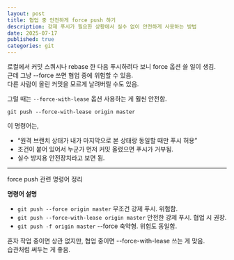 ```yaml
---
layout: post
title: 협업 중 안전하게 force push 하기
description: 강제 푸시가 필요한 상황에서 실수 없이 안전하게 사용하는 방법
date: 2025-07-17
published: true
categories: git
---
```


로컬에서 커밋 스쿼시나 rebase 한 다음 푸시하려다 보니 force 옵션 쓸 일이 생김.  
근데 그냥 --force 쓰면 협업 중에 위험할 수 있음.  
다른 사람이 올린 커밋을 모르게 날려버릴 수도 있음.

그럴 때는 `--force-with-lease` 옵션 사용하는 게 훨씬 안전함.

```
git push --force-with-lease origin master
```

이 명령어는,

- “원격 브랜치 상태가 내가 마지막으로 본 상태랑 동일할 때만 푸시 허용”
- 조건이 붙어 있어서 누군가 먼저 커밋 올렸으면 푸시가 거부됨.
- 실수 방지용 안전장치라고 보면 됨.

---

force push 관련 명령어 정리

**명령어 설명**

- `git push --force origin master` 무조건 강제 푸시. 위험함.
- `git push --force-with-lease origin master` 안전한 강제 푸시. 협업 시 권장.
- `git push -f origin master` --force 축약형. 위험도 동일함.

혼자 작업 중이면 상관 없지만, 협업 중이면 --force-with-lease 쓰는 게 맞음.  
습관처럼 써두는 게 좋음.
